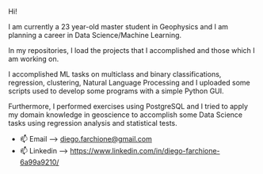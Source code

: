 Hi! 

I am currently a 23 year-old master student in Geophysics and I am planning a career in Data Science/Machine Learning.

In my repositories, I load the projects that I accomplished and those which I am working on.

I accomplished ML tasks on multiclass and binary classifications, regression, clustering, Natural Language Processing and 
I uploaded some scripts used to develop some programs with a simple Python GUI.

Furthermore, I performed exercises using PostgreSQL and I tried to apply my domain knowledge in geoscience to accomplish some Data Science tasks using regression analysis and statistical tests. 



- 📫 Email --> diego.farchione@gmail.com
- 📫 Linkedin --> https://www.linkedin.com/in/diego-farchione-6a99a9210/

<!---
Iron486/Iron486 is a ✨ special ✨ repository because its `README.md` (this file) appears on your GitHub profile.
You can click the Preview link to take a look at your changes.
--->
